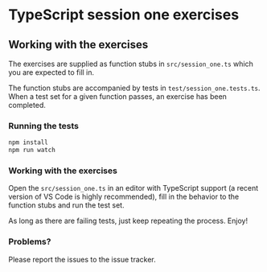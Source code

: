 # TypeScript session one exercises

## Working with the exercises

The exercises are supplied as function stubs in `src/session_one.ts` which you are expected to fill in.

The function stubs are accompanied by tests in `test/session_one.tests.ts`. When a test set for a given function passes, an exercise has been completed.

### Running the tests

```bash
npm install
npm run watch
```

### Working with the exercises

Open the `src/session_one.ts` in an editor with TypeScript support (a recent version of VS Code is highly recommended), fill in the behavior to the function stubs and run the test set.

As long as there are failing tests, just keep repeating the process. Enjoy!

### Problems?

Please report the issues to the issue tracker.
